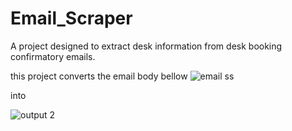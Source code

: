 # Email_Scraper
A project designed to extract desk information from desk booking confirmatory emails. 

this project converts the email body bellow
![email ss](https://github.com/user-attachments/assets/3f2d452c-5f17-41f5-8788-162711816885)

into

![output 2](https://github.com/user-attachments/assets/96f740e6-6748-45d2-958a-7a5b3b24a8f4)

